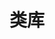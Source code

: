<!--
 * @Author: xr
 * @Date: 2021-03-22 16:18:30
 * @LastEditors: xr
 * @LastEditTime: 2021-03-22 16:18:43
 * @version: v1.0.0
 * @Descripttion: 功能说明
 * @FilePath: \admin-ui\src\libs\readme.md
-->
# 类库